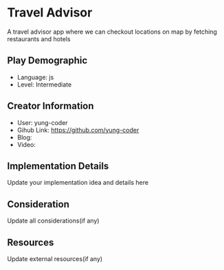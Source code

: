 # Travel Advisor 

A travel advisor app where we can checkout locations on map by fetching restaurants and hotels

## Play Demographic

- Language: js
- Level: Intermediate

## Creator Information

- User: yung-coder
- Gihub Link: https://github.com/yung-coder
- Blog: 
- Video: 

## Implementation Details

Update your implementation idea and details here

## Consideration

Update all considerations(if any)

## Resources

Update external resources(if any)
